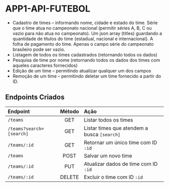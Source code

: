 # APP1-API-FUTEBOL

- Cadastro de times – informando nome, cidade e estado do time. Série que o time
atua no campeonato nacional (permitir séries A, B, C ou vazio para não atua no
campeonato). Um json array (titles) guardando a quantidade de títulos do time
{estadual, nacional e internacional}. A folha de pagamento do time. Apenas o campo
série do campeonato brasileiro pode ser vazio.
- Listagem de todos os times cadastrados (retornando todos os dados)
- Pesquisa de time por nome (retornando todos os dados dos times com aqueles
caracteres fornecidos)
- Edição de um time – permitindo atualizar qualquer um dos campos
- Remoção de um time – permitindo deletar um time fornecido a partir do ID.

## Endpoints Criados

| Endpoint                 | Método | Ação                                        |
|:-------------------------|:------:|:--------------------------------------------|
| `/teams`                 | GET    | Listar todos os times                       |
| `/teams?search=[search]` | GET    | Listar times que atendem a busca `[search]` |
| `/teams/:id`             | GET    | Retornar um único time com ID `:id`         |
| `/teams`                 | POST   | Salvar um novo time                         |
| `/teams/:id`             | PUT    | Atualizar dados de time com ID `:id`        |
| `/teams/:id`             | DELETE | Excluir o time com ID `:id`                 |
